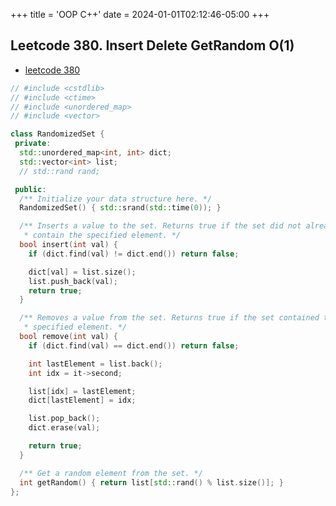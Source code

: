 +++
title = 'OOP C++'
date = 2024-01-01T02:12:46-05:00
+++

## Leetcode 380. Insert Delete GetRandom O(1)
- [leetcode 380](https://leetcode.com/problems/insert-delete-getrandom-o1/description/?envType=study-plan-v2&envId=top-interview-150)

```c++
// #include <cstdlib>
// #include <ctime>
// #include <unordered_map>
// #include <vector>

class RandomizedSet {
 private:
  std::unordered_map<int, int> dict;
  std::vector<int> list;
  // std::rand rand;

 public:
  /** Initialize your data structure here. */
  RandomizedSet() { std::srand(std::time(0)); }

  /** Inserts a value to the set. Returns true if the set did not already
   * contain the specified element. */
  bool insert(int val) {
    if (dict.find(val) != dict.end()) return false;

    dict[val] = list.size();
    list.push_back(val);
    return true;
  }

  /** Removes a value from the set. Returns true if the set contained the
   * specified element. */
  bool remove(int val) {
    if (dict.find(val) == dict.end()) return false;

    int lastElement = list.back();
    int idx = it->second;

    list[idx] = lastElement;
    dict[lastElement] = idx;

    list.pop_back();
    dict.erase(val);

    return true;
  }

  /** Get a random element from the set. */
  int getRandom() { return list[std::rand() % list.size()]; }
};
```